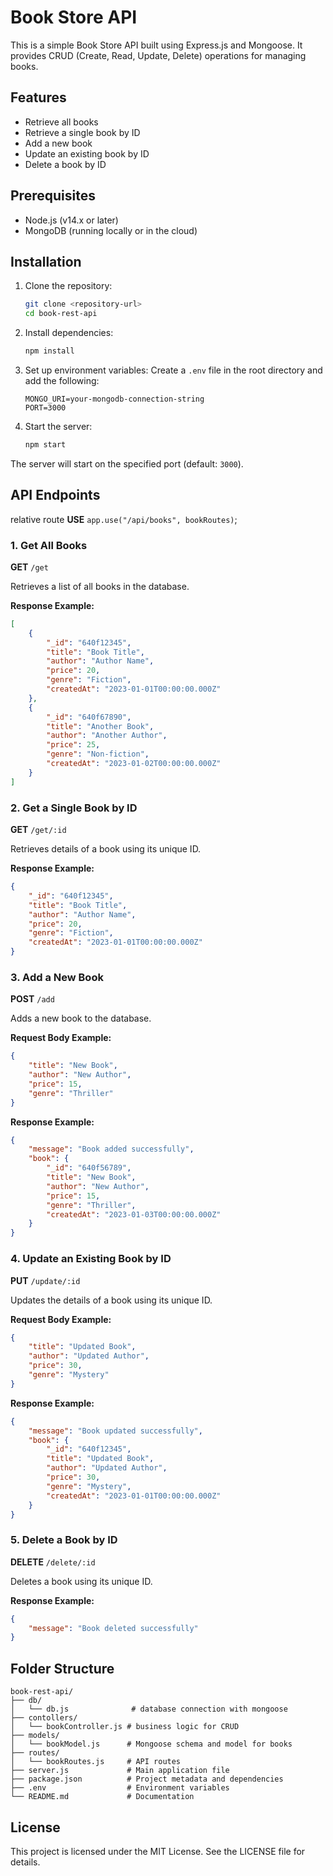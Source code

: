 # Book Store API

This is a simple Book Store API built using Express.js and Mongoose. It provides CRUD (Create, Read, Update, Delete) operations for managing books.

## Features

- Retrieve all books
- Retrieve a single book by ID
- Add a new book
- Update an existing book by ID
- Delete a book by ID

## Prerequisites

- Node.js (v14.x or later)
- MongoDB (running locally or in the cloud)

## Installation

1. Clone the repository:
   ```bash
   git clone <repository-url>
   cd book-rest-api
   ```

2. Install dependencies:
   ```bash
   npm install
   ```

3. Set up environment variables:
   Create a `.env` file in the root directory and add the following:
   ```env
   MONGO_URI=your-mongodb-connection-string
   PORT=3000
   ```

4. Start the server:
   ```bash
   npm start
   ```

The server will start on the specified port (default: `3000`).

## API Endpoints
relative route
**USE**  `app.use("/api/books", bookRoutes)`;

### 1. Get All Books
   **GET** `/get`
   
   Retrieves a list of all books in the database.

   **Response Example:**
   ```json
   [
       {
           "_id": "640f12345",
           "title": "Book Title",
           "author": "Author Name",
           "price": 20,
           "genre": "Fiction",
           "createdAt": "2023-01-01T00:00:00.000Z"
       },
       {
           "_id": "640f67890",
           "title": "Another Book",
           "author": "Another Author",
           "price": 25,
           "genre": "Non-fiction",
           "createdAt": "2023-01-02T00:00:00.000Z"
       }
   ]
   ```

### 2. Get a Single Book by ID
   **GET** `/get/:id`

   Retrieves details of a book using its unique ID.

   **Response Example:**
   ```json
   {
       "_id": "640f12345",
       "title": "Book Title",
       "author": "Author Name",
       "price": 20,
       "genre": "Fiction",
       "createdAt": "2023-01-01T00:00:00.000Z"
   }
   ```

### 3. Add a New Book
   **POST** `/add`

   Adds a new book to the database.

   **Request Body Example:**
   ```json
   {
       "title": "New Book",
       "author": "New Author",
       "price": 15,
       "genre": "Thriller"
   }
   ```

   **Response Example:**
   ```json
   {
       "message": "Book added successfully",
       "book": {
           "_id": "640f56789",
           "title": "New Book",
           "author": "New Author",
           "price": 15,
           "genre": "Thriller",
           "createdAt": "2023-01-03T00:00:00.000Z"
       }
   }
   ```

### 4. Update an Existing Book by ID
   **PUT** `/update/:id`

   Updates the details of a book using its unique ID.

   **Request Body Example:**
   ```json
   {
       "title": "Updated Book",
       "author": "Updated Author",
       "price": 30,
       "genre": "Mystery"
   }
   ```

   **Response Example:**
   ```json
   {
       "message": "Book updated successfully",
       "book": {
           "_id": "640f12345",
           "title": "Updated Book",
           "author": "Updated Author",
           "price": 30,
           "genre": "Mystery",
           "createdAt": "2023-01-01T00:00:00.000Z"
       }
   }
   ```

### 5. Delete a Book by ID
   **DELETE** `/delete/:id`

   Deletes a book using its unique ID.

   **Response Example:**
   ```json
   {
       "message": "Book deleted successfully"
   }
   ```


## Folder Structure

```
book-rest-api/
├── db/
│   └── db.js              # database connection with mongoose 
├── contollers/
│   └── bookController.js # business logic for CRUD 
├── models/
│   └── bookModel.js      # Mongoose schema and model for books
├── routes/
│   └── bookRoutes.js     # API routes
├── server.js             # Main application file
├── package.json          # Project metadata and dependencies
├── .env                  # Environment variables
└── README.md             # Documentation
```

## License

This project is licensed under the MIT License. See the LICENSE file for details.

